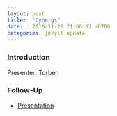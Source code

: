```yaml
---
layout: post
title:  "Cyborgs"
date:   2016-11-28 21:00:07 -0700
categories: jekyll update
---
```


### Introduction

Presenter: Torben

### Follow-Up

* [Presentation](/assets/present/Cyborgs.pdf) 

[](https://futurism.com/new-bionic-eye-that-connects-to-the-brain-successfully-restores-a-womans-sight/)

